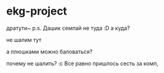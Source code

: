 # ekg-project
дратути~ p.s. Дашик
семпай не туда :D
а куда?

не шалим тут

а плюшками можно баловаться?

почему не шалить? :с
Все равно пришлось сесть за комп,
